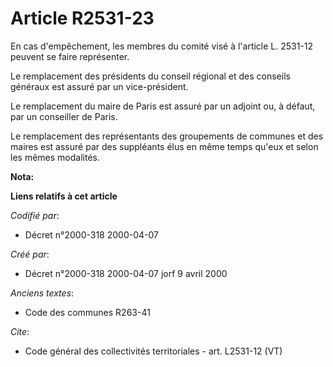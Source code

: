 # Article R2531-23

En cas d'empêchement, les membres du comité visé à l'article L. 2531-12 peuvent se faire représenter. 

Le remplacement des présidents du conseil régional et des conseils généraux est assuré par un vice-président. 

Le remplacement du maire de Paris est assuré par un adjoint ou, à défaut, par un conseiller de Paris. 

Le remplacement des représentants des groupements de communes et des maires est assuré par des suppléants élus en même temps
qu'eux et selon les mêmes modalités.

**Nota:**



**Liens relatifs à cet article**

_Codifié par_:

  - Décret n°2000-318 2000-04-07

_Créé par_:

  - Décret n°2000-318 2000-04-07 jorf 9 avril 2000

_Anciens textes_:

  - Code des communes R263-41

_Cite_:

  - Code général des collectivités territoriales - art. L2531-12 (VT)
